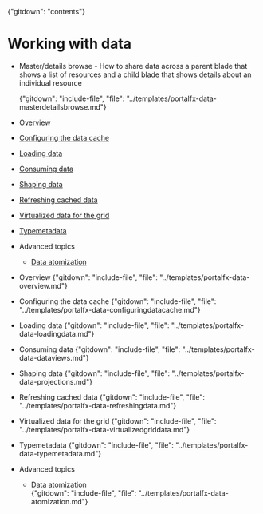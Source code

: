 {"gitdown": "contents"}

# Working with data

- Master/details browse - How to share data across a parent blade that shows a list of 
resources and a child blade that shows details about an individual resource 

	{"gitdown": "include-file", "file": "../templates/portalfx-data-masterdetailsbrowse.md"}

- [Overview](portalfx-data-overview.md)
- [Configuring the data cache](portalfx-data-configuringdatacache.md)
- [Loading data](portalfx-data-loadingdata.md)
- [Consuming data](portalfx-data-dataviews.md)
- [Shaping data](portalfx-data-projections.md)
- [Refreshing cached data](portalfx-data-refreshingdata.md)
- [Virtualized data for the grid](portalfx-data-virtualizedgriddata.md)
- [Typemetadata](portalfx-data-typemetadata.md)
- Advanced topics
    - [Data atomization](portalfx-data-atomization.md)

- Overview
	{"gitdown": "include-file", "file": "../templates/portalfx-data-overview.md"}
- Configuring the data cache
    {"gitdown": "include-file", "file": "../templates/portalfx-data-configuringdatacache.md"}
- Loading data
    {"gitdown": "include-file", "file": "../templates/portalfx-data-loadingdata.md"}
- Consuming data
    {"gitdown": "include-file", "file": "../templates/portalfx-data-dataviews.md"}
- Shaping data
    {"gitdown": "include-file", "file": "../templates/portalfx-data-projections.md"}
- Refreshing cached data
    {"gitdown": "include-file", "file": "../templates/portalfx-data-refreshingdata.md"}
- Virtualized data for the grid
    {"gitdown": "include-file", "file": "../templates/portalfx-data-virtualizedgriddata.md"}
- Typemetadata
    {"gitdown": "include-file", "file": "../templates/portalfx-data-typemetadata.md"}

- Advanced topics
    - Data atomization     
    {"gitdown": "include-file", "file": "../templates/portalfx-data-atomization.md"}